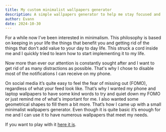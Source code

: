 ```yaml
---
title: My custom minimalist wallpapers generator
description: A simple wallpapers generator to help me stay focused and remind me of what's important for me.
author: Evann
date: 2024-10-30
---
```


For a while now I’ve been interested in minimalism. This philosophy is based on keeping in your life the things that benefit you and getting rid of the things that don't add value to your day to day life. This struck a cord inside me and I quickly tried to learn how to start implementing it to my life.

Now more than ever our attention is constantly sought after and I want to get rid of as many distractions as possible. That's why I chose to disable most of the notifications I can receive on my phone.

On social media it’s quite easy to feel the fear of missing out (FOMO), regardless of what your feed look like. That’s why I wanted my phone and laptop wallpapers to have some kind words to try and quiet down my FOMO or just remind me of what's important for me. I also wanted some geometrical shapes to fill them a bit more. That’s how I came up with a small minimalist wallpapers generator. Even though it is quite basic it’s enough for me and I can use it to have numerous wallpapers that meet my needs.

If you want to play with it [here it is](/tools/minimalist-wallpapers-generator/).